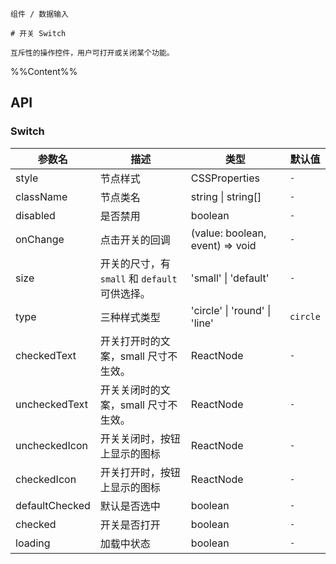 `````
组件 / 数据输入

# 开关 Switch

互斥性的操作控件，用户可打开或关闭某个功能。
`````

%%Content%%

## API

### Switch

|参数名|描述|类型|默认值|
|---|---|---|---|
|style|节点样式|CSSProperties |`-`|
|className|节点类名|string \| string[] |`-`|
|disabled|是否禁用|boolean |`-`|
|onChange|点击开关的回调|(value: boolean, event) => void |`-`|
|size|开关的尺寸，有 `small` 和 `default` 可供选择。|'small' \| 'default' |`-`|
|type|三种样式类型|'circle' \| 'round' \| 'line' |`circle`|
|checkedText|开关打开时的文案，small 尺寸不生效。|ReactNode |`-`|
|uncheckedText|开关关闭时的文案，small 尺寸不生效。|ReactNode |`-`|
|uncheckedIcon|开关关闭时，按钮上显示的图标|ReactNode |`-`|
|checkedIcon|开关打开时，按钮上显示的图标|ReactNode |`-`|
|defaultChecked|默认是否选中|boolean |`-`|
|checked|开关是否打开|boolean |`-`|
|loading|加载中状态|boolean |`-`|
